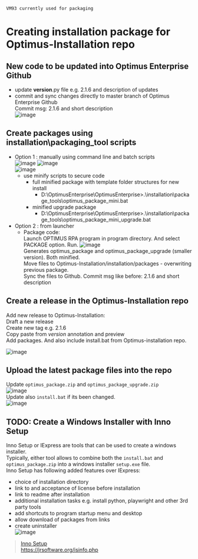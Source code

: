 `VM93 currently used for packaging`
# Creating installation package for Optimus-Installation repo
## New code to be updated into Optimus Enterprise Github
- update __version__.py file e.g. 2.1.6 and description of updates
- commit and sync changes directly to master branch of Optimus Enterprise Github  
    Commit msg: 2.1.6 and short description  
  ![image](https://github.com/user-attachments/assets/864ad6c5-d238-4be0-9a96-a6bb120546c0)

## Create packages using installation\packaging_tool scripts
- Option 1 : manually using command line and batch scripts   
![image](https://github.com/user-attachments/assets/ad172cdb-a81b-4834-bc1a-a53db7894b98)
![image](https://github.com/user-attachments/assets/e4428a0a-f41e-4df7-a684-f7e917b0db07)  
![image](https://github.com/user-attachments/assets/2f34d0fa-8b66-4732-aa03-451228a8150d)
  - use minify scripts to secure code
    - full minified package with template folder structures for new install
      - D:\OptimusEnterprise\OptimusEnterprise>.\installation\package_tools\optimus_package_mini.bat
    - minified upgrade package
      - D:\OptimusEnterprise\OptimusEnterprise>.\installation\package_tools\optimus_package_mini_upgrade.bat
- Option 2 : from launcher
  - Package code:  
Launch OPTIMUS RPA program in program directory.  And select PACKAGE option.  Run.
![image](https://github.com/user-attachments/assets/7cfc40b7-7555-4c02-8874-d16bf02a5df5)  
Generates optimus_package and optimus_package_upgrade (smaller version).  Both minified.  
Move files to Optimus-Installation/installation/packages - overwriting previous package.  
Sync the files to Github.  Commit msg like before: 2.1.6 and short description  

## Create a release in the Optimus-Installation repo
Add new release to Optimus-Installation:  
Draft a new release  
Create new tag e.g. 2.1.6  
Copy paste from _version_ annotation and preview  
Add packages.  And also include install.bat from Optimus-installation repo.  

![image](https://github.com/user-attachments/assets/6307b963-a2f5-4441-ae5f-d22d6b404a01)

## Upload the latest package files into the repo
Update `optimus_package.zip` and `optimus_package_upgrade.zip`  
![image](https://github.com/user-attachments/assets/ce31eb18-f5ed-4326-ad90-65784ed2fa46)  
Update also `install.bat` if its been changed.  
![image](https://github.com/user-attachments/assets/dd74d372-38ac-47e2-ae28-55827ef286bc)  

## TODO: Create a Windows Installer with Inno Setup
Inno Setup or IExpress are tools that can be used to create a windows installer.  
Typically, either tool allows to combine both the `install.bat` and `optimus_package.zip` into a windows installer `setup.exe` file.  
Inno Setup has following added features over IExpress:
- choice of installation directory
- link to and acceptance of license before installation
- link to readme after installation
- additional installation tasks e.g. install python, playwright and other 3rd party tools
- add shortcuts to program startup menu and desktop
- allow download of packages from links
- create uninstaller  
![image](https://github.com/user-attachments/assets/e453cd24-d271-4fad-840d-1e14acda75ce)

> [Inno Setup](https://youtu.be/qKh6gAxrahs?si=ez8nBXKzuu0wEq2j)  
  https://jrsoftware.org/isinfo.php  


